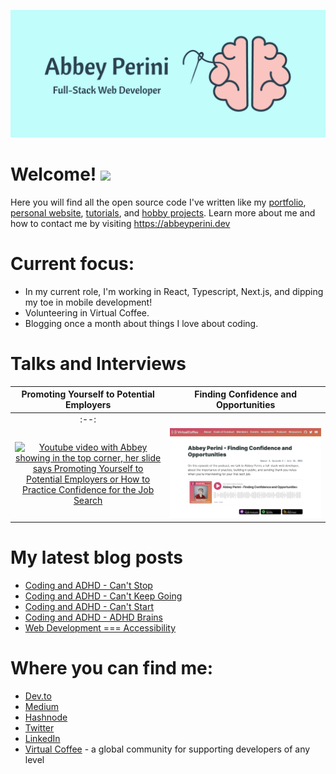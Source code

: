 ![Logo Banner](logobanner.png)

# Welcome! <img src="https://media.giphy.com/media/hvRJCLFzcasrR4ia7z/giphy.gif" width="25px">
Here you will find all the open source code I've written like my [portfolio](https://github.com/abbeyperini/Portfolio2.0), [personal website](https://github.com/abbeyperini/abbeyperini.github.io), [tutorials](https://github.com/abbeyperini/ReactReload), and [hobby projects](https://github.com/abbeyperini/Knitworthy). Learn more about me and how to contact me by visiting https://abbeyperini.dev

# Current focus:
* In my current role, I'm working in React, Typescript, Next.js, and dipping my toe in mobile development!
* Volunteering in Virtual Coffee.
* Blogging once a month about things I love about coding.

# Talks and Interviews

| Promoting Yourself to Potential Employers | Finding Confidence and Opportunities |
| :--: | :--: |
| :--: |
| [![Youtube video with Abbey showing in the top corner, her slide says Promoting Yourself to Potential Employers or How to Practice Confidence for the Job Search](./assets/L&LThumbnail.png)](https://www.youtube.com/watch?v=NVaZu8--4p0&list=PLh9uT23TA65idCyc_orC85RefgY_-fKsG&index=17) | [![screenshot of this podcast episode's page on virtualcoffee.io](./assets/podcastInterview.png)](https://virtualcoffee.io/podcast/0302-abbey-perini/) | [![Youtube video with Abbey showing in the top corner, her slide says Semantic HTML: What, Why, and How](./assets/HTMLL&LThumbnail.png)](https://www.youtube.com/watch?v=qYPq9Fd-SE4&list=PLh9uT23TA65gwNgoeeZ21XWlxLOwxs3Ls&index=7) | 


# My latest blog posts 
<!-- MEDIUM-STORY-LIST:START -->
- [Coding and ADHD - Can&#39;t Stop](https://dev.to/abbeyperini/coding-and-adhd-cant-stop-10mf)
- [Coding and ADHD - Can&#39;t Keep Going](https://dev.to/abbeyperini/coding-and-adhd-cant-keep-going-5aj2)
- [Coding and ADHD - Can&#39;t Start](https://dev.to/abbeyperini/coding-and-adhd-cant-start-23l3)
- [Coding and ADHD - ADHD Brains](https://dev.to/abbeyperini/coding-and-adhd-adhd-brains-im1)
- [Web Development === Accessibility](https://dev.to/abbeyperini/web-development-accessibility-f8i)
<!-- MEDIUM-STORY-LIST:END -->

# Where you can find me:
* [Dev.to](https://dev.to/abbeyperini)
* [Medium](https://medium.com/@abbeyperini)
* [Hashnode](https://abbeyperini.hashnode.dev/)
* [Twitter](https://twitter.com/AbbeyPerini)
* [LinkedIn](https://www.linkedin.com/in/abigail-perini/)
* [Virtual Coffee](https://virtualcoffee.io/) - a global community for supporting developers of any level
